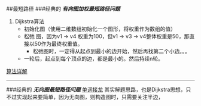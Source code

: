 ##最短路径
###经典的 ***有向图加权最短路径问题***
1. Dijkstra算法
    * 初始化图（使用二维数组初始化一个图形，将权重作为数组的值）
    * 松弛 图，因为v1 -> v4 权重为100，但v1 -> v3 -> v4整体权重是50，那直接以50作为最终权重值。
        * 松弛图时，一定得从起点到最小的边开始，然后再找第二个小边。。。
    * 一轮后，起点到每个顶点的边，都是最小的。然后持续n轮。
    
[算法详解](https://blog.csdn.net/qq_35644234/article/details/60870719)
***
###经典的 ***无向图最短路径问题***
[单词接龙](https://leetcode-cn.com/problems/word-ladder/)
其实解题思路，也是Dijkstra思想，只不过实现起来要简单，因为无向图，则构造图时，只需要关注半边，
